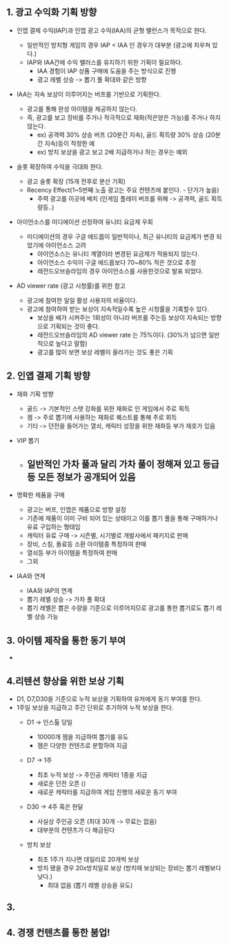 ## 1. 광고 수익화 기획 방향
- 인앱 결제 수익(IAP)과 인앱 광고 수익(IAA)의 균형 밸런스가 목적으로 한다. 
  - 일반적인 방치형 게임의 경우 IAP < IAA 인 경우가 대부분 (광고에 치우쳐 있다.)
  - IAP와 IAA간에 수익 밸러스를 유지하기 위한 기획이 필요하다.
    - IAA 경험이 IAP 상품 구매에 도움을 주는 방식으로 진행
    - 광고 레벨 상승 -> 뽑기 풀 확대와 같은 방향

- IAA는 지속 보상이 이루어지는 버프를 기반으로 기획한다. 
  - 광고를 통해 완성 아이템을 제공하지 않는다. 
  - 즉, 광고를 보고 장비를 주거나 적극적으로 재화(적은양은 가능)를 주거나 하지 않는다.
    - ex) 공격력 30% 상승 버프 (20분간 지속), 골드 획득량 30% 상승 (20분간 지속)등이 적정한 예
    - ex) 방치 보상을 광고 보고 2배 지급하거나 하는 경우는 예외

- 슬롯 확장하여 수익을 극대화 한다.
  - 광고 슬롯 확장 (15개 전후로 분산 기획)
  - Recency Effect(1~5번째 노출 광고는 주요 컨텐츠에 붙인다. - 단가가 높음)
    - 주력 광고를 이곳에 배치 (인게임 플레이 버프를 위해 -> 공격력, 골드 획득량등..) 

- 아이언소스를 미디에이션 선정하여 유니티 요금제 우회
  - 미디에이션의 경우 구글 에드몹이 일반적이나, 최근 유니티의 요금제가 변경 되었기에 아이언소스 고려
    - 아이언소스는 유니티 계열이라 변경된 요금제가 적용되지 않는다.
    - 아이언소스 수익이 구글 에드몹보다 70~80% 적은 것으로 추정
    - 레전드오브슬라임의 경우 아이언소스를 사용한것으로 발표 되었다.    
    
- AD viewer rate (광고 시청률)를 위한 참고
  - 광고에 참여한 일일 활성 사용자의 비율이다. 
  - 광고에 참여하여 받는 보상이 지속적일수록 높은 시청률을 기록할수 있다.
    - 보상을 배가 시켜주는 1회성이 아니라 버프를 주는등 보상이 지속되는 방향으로 기획되는 것이 좋다.
    - 레전드오브슬라임의 AD viewer rate 는 75%이다. (30%가 넘으면 일반적으로 높다고 말함)
    - 광고를 많이 보면 보상 레벨이 올라가는 것도 좋은 기획  

## 2. 인앱 결제 기획 방향    
- 재화 기획 방향
  - 골드 -> 기본적인 스탯 강화를 위한 재화로 인 게임에서 주로 획득
  - 젬 -> 주로 뽑기에 사용하는 재화로 퀘스트를 통해 주로 회득
  - 기타 -> 던전을 들어가는 열쇠, 캐릭터 성장을 위한 재화등 부가 재호가 있음 

- VIP 뽑기
  - 일반적인 가차 풀과 달리 가차 풀이 정해져 있고 등급등 모든 정보가 공개되어 있음
    -   

- 명확한 제품을 구매
  - 광고는 버프, 인앱은 제품으로 방향 설정
  - 기존에 제품이 이미 구비 되어 있는 상태이고 이를 뽑기 풀을 통해 구매하거나 유료 구입하는 형태임
  - 캐릭터 유료 구매 -> 시즌별, 시기별로 개발사에서 패키지로 판매
  - 장비, 스킬, 돌료등 소환 아이템중 특정하여 판매
  - 열쇠등 부가 아이템을 특정하여 판매
  - 그외

- IAA와 연계
  - IAA와 IAP의 연계
  - 뽑기 레벨 상승 -> 가차 풀 확대
  - 뽑기 레벨은 뽑은 수량을 기준으로 이루어지므로 광고를 통한 뽑기로도 뽑기 레벨 상승 가능
   

## 3. 아이템 제작을 통한 동기 부여
- 

## 4.리텐션 향상을 위한 보상 기획 
- D1, D7,D30을 기준으로 누적 보상을 기획하여 유저에게 동기 부여를 한다.
- 1주일 보상을 지급하고 주간 단위로 추가하여 누적 보상을 한다. 
  - D1 -> 인스톨 당일
    - 10000개 젬을 지급하여 뽑기를 유도
    - 젬은 다양한 컨텐츠로 분할하여 지급

  - D7 -> 1주
    - 최초 누적 보상 -> 주인공 캐릭터 1종을 지급
    - 새로운 던전 오픈 ()
    - 새로운 캐릭터를 지급하여 게임 진행의 새로운 동기 부여

  - D30 -> 4주 혹은 한달 
    - 사실상 주인공 오픈 (최대 30개 -> 무료는 없음)
    - 대부분의 컨텐츠가 다 해금된다        

  - 방치 보상
    - 최초 1주가 지나면 데일리로 20개씩 보상
    - 방치 됐을 경우 20x방치일로 보상 (방치때 보상되는 장비는 뽑기 레벨보다 낮다.)
      - 최대 없음 (뽑기 레벨 상승을 유도)
       
## 3. 



## 4. 경쟁 컨텐츠를 통한 붐업!
